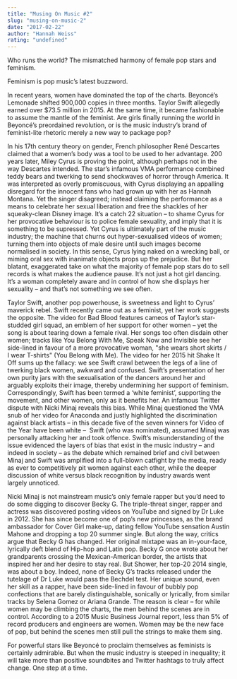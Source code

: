 ```yaml
---
title: "Musing On Music #2"
slug: "musing-on-music-2"
date: "2017-02-22"
author: "Hannah Weiss"
rating: "undefined"
---
```


Who runs the world? The mismatched harmony of female pop stars and feminism.

Feminism is pop music’s latest buzzword.

In recent years, women have dominated the top of the charts. Beyoncé’s Lemonade shifted 900,000 copies in three months. Taylor Swift allegedly earned over $73.5 million in 2015. At the same time, it became fashionable to assume the mantle of the feminist. Are girls finally running the world in Beyoncé’s preordained revolution, or is the music industry’s brand of feminist-lite rhetoric merely a new way to package pop?

In his 17th century theory on gender, French philosopher René Descartes claimed that a women’s body was a tool to be used to her advantage. 200 years later, Miley Cyrus is proving the point, although perhaps not in the way Descartes intended. The star’s infamous VMA performance combined teddy bears and twerking to send shockwaves of horror through America. It was interpreted as overly promiscuous, with Cyrus displaying an appalling disregard for the innocent fans who had grown up with her as Hannah Montana. Yet the singer disagreed; instead claiming the performance as a means to celebrate her sexual liberation and free the shackles of her squeaky-clean Disney image. It’s a catch 22 situation – to shame Cyrus for her provocative behaviour is to police female sexuality, and imply that it is something to be supressed. Yet Cyrus is ultimately part of the music industry; the machine that churns out hyper-sexualised videos of women; turning them into objects of male desire until such images become normalised in society. In this sense, Cyrus lying naked on a wrecking ball, or miming oral sex with inanimate objects props up the prejudice. But her blatant, exaggerated take on what the majority of female pop stars do to sell records is what makes the audience pause. It’s not just a hot girl dancing. It’s a woman completely aware and in control of how she displays her sexuality – and that’s not something we see often.

Taylor Swift, another pop powerhouse, is sweetness and light to Cyrus’ maverick rebel. Swift recently came out as a feminist, yet her work suggests the opposite. The video for Bad Blood features cameos of Taylor’s star-studded girl squad, an emblem of her support for other women – yet the song is about tearing down a female rival. Her songs too often disdain other women; tracks like You Belong With Me, Speak Now and Invisible see her side-lined in favour of a more provocative woman, "she wears short skirts / I wear T-shirts" (You Belong with Me). The video for her 2015 hit Shake It Off sums up the fallacy: we see Swift crawl between the legs of a line of twerking black women, awkward and confused. Swift’s presentation of her own purity jars with the sexualisation of the dancers around her and arguably exploits their image, thereby undermining her support of feminism. Correspondingly, Swift has been termed a ‘white feminist’, supporting the movement, and other women, only as it benefits her. An infamous Twitter dispute with Nicki Minaj reveals this bias. While Minaj questioned the VMA snub of her video for Anaconda and justly highlighted the discrimination against black artists – in this decade five of the seven winners for Video of the Year have been white –  Swift (who was nominated), assumed Minaj was personally attacking her and took offence. Swift’s misunderstanding of the issue evidenced the layers of bias that exist in the music industry – and indeed in society – as the debate which remained brief and civil between Minaj and Swift was amplified into a full-blown catfight by the media, ready as ever to competitively pit women against each other, while the deeper discussion of white versus black recognition by industry awards went largely unnoticed.

Nicki Minaj is not mainstream music’s only female rapper but you’d need to do some digging to discover Becky G. The triple-threat singer, rapper and actress was discovered posting videos on YouTube and signed by Dr Luke in 2012. She has since become one of pop’s new princesses, as the brand ambassador for Cover Girl make-up, dating fellow YouTube sensation Austin Mahone and dropping a top 20 summer single. But along the way, critics argue that Becky G has changed. Her original mixtape was an in-your-face, lyrically deft blend of Hip-hop and Latin pop. Becky G once wrote about her grandparents crossing the Mexican-American border, the artists that inspired her and her desire to stay real. But Shower, her top-20 2014 single, was about a boy. Indeed, none of Becky G’s tracks released under the tutelage of Dr Luke would pass the Bechdel test. Her unique sound, even her skill as a rapper, have been side-lined in favour of bubbly pop confections that are barely distinguishable, sonically or lyrically, from similar tracks by Selena Gomez or Ariana Grande. The reason is clear – for while women may be climbing the charts, the men behind the scenes are in control. According to a 2015 Music Business Journal report, less than 5% of record producers and engineers are women. Women may be the new face of pop, but behind the scenes men still pull the strings to make them sing.

For powerful stars like Beyoncé to proclaim themselves as feminists is certainly admirable. But when the music industry is steeped in inequality; it will take more than positive soundbites and Twitter hashtags to truly affect change. One step at a time.
